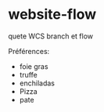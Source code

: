 # website-flow
quete WCS branch et flow

Préférences:
- foie gras
- truffe
- enchiladas
- Pizza
- pate
